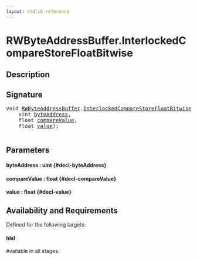 ```yaml
---
layout: stdlib-reference
---
```


# RWByteAddressBuffer\.InterlockedCompareStoreFloatBitwise

## Description





## Signature 

<pre>
<span class="code_keyword">void</span> <a href="/stdlib-reference/types/RWByteAddressBuffer/index" class="code_type">RWByteAddressBuffer</a>.<a href="/stdlib-reference/types/RWByteAddressBuffer/InterlockedCompareStoreFloatBitwise">InterlockedCompareStoreFloatBitwise</a>(
    <span class="code_keyword">uint</span> <a href="/stdlib-reference/types/RWByteAddressBuffer/InterlockedCompareStoreFloatBitwise#decl-byteAddress" class="code_param">byteAddress</a>,
    <span class="code_keyword">float</span> <a href="/stdlib-reference/types/RWByteAddressBuffer/InterlockedCompareStoreFloatBitwise#decl-compareValue" class="code_param">compareValue</a>,
    <span class="code_keyword">float</span> <a href="/stdlib-reference/types/RWByteAddressBuffer/InterlockedCompareStoreFloatBitwise#decl-value" class="code_param">value</a>);

</pre>

## Parameters

#### byteAddress  : uint {#decl-byteAddress}
#### compareValue  : float {#decl-compareValue}
#### value  : float {#decl-value}

## Availability and Requirements

Defined for the following targets:

#### hlsl
Available in all stages.



